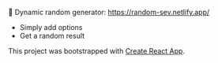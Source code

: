 🚀 Dynamic random generator: https://random-sev.netlify.app/

- Simply add options
- Get a random result

This project was bootstrapped with [Create React App](https://github.com/facebook/create-react-app).
